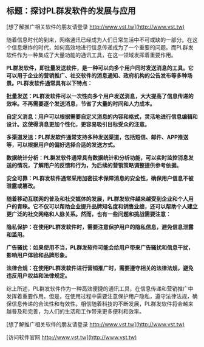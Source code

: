 ## **标题：探讨PL群发软件的发展与应用**

[想了解推广相关软件的朋友请登录 http://www.vst.tw](http://www.vst.tw)

随着信息时代的到来，网络通讯已经成为人们日常生活中不可或缺的一部分。在这个信息爆炸的时代，如何高效地进行信息传递成为了一个重要的问题。而PL群发软件作为一种集成了大量功能的通讯工具，在这一领域发挥着重要作用。

**PL群发软件，即批量发送软件，是一种可以向多个用户同时发送消息的工具。它可以用于企业的营销推广、社交软件的消息通知、政府机构的公告发布等多种场景。PL群发软件通常具有以下特点：**

**批量发送：PL群发软件可以一次性向多个用户发送消息，大大提高了信息传递的效率。不再需要逐个发送消息，节省了大量的时间和人力成本。**

**自定义消息：用户可以根据需要自定义消息的内容和格式，灵活地进行信息编辑和设计。这使得消息更加个性化，更容易吸引目标受众的注意。**

**多渠道发送：PL群发软件通常支持多种发送渠道，包括短信、邮件、APP推送等，可以根据用户的偏好选择合适的发送方式。**

**数据统计分析：PL群发软件通常具有数据统计和分析功能，可以实时监控消息发送的情况，了解用户的反馈和行为，为后续的营销策略调整提供参考依据。**

**安全可靠：PL群发软件通常采用加密技术保障消息的安全性，确保用户信息不被泄露或篡改。**

**随着移动互联网的普及和社交媒体的发展，PL群发软件越来越受到企业和个人用户的青睐。它不仅可以帮助企业提升品牌知名度和销售业绩，还可以帮助个人建立更广泛的社交网络和人脉关系。然而，也有一些问题和挑战需要注意：**

**隐私保护：在使用PL群发软件时，需要注意保护用户的隐私信息，避免信息泄露和滥用。**

**广告骚扰：如果使用不当，PL群发软件可能会给用户带来广告骚扰和信息干扰，影响用户体验和品牌形象。**

**法律合规：在使用PL群发软件进行营销推广时，需要遵守相关的法律法规，避免违反用户权益和法律规定。**

综上所述，PL群发软件作为一种高效便捷的通讯工具，在信息传递和营销推广中发挥着重要作用。但是，在使用过程中需要注意保护用户隐私，遵守法律法规，确保信息传递的合法性和有效性。相信随着科技的不断发展，PL群发软件将会越来越普及和完善，为人们的生活和工作带来更多便利和效率。

[想了解推广相关软件的朋友请登录 http://www.vst.tw](http://www.vst.tw)


[访问软件官网 http://www.vst.tw](http://www.vst.tw)
